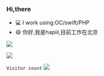 ### Hi,there
<!--
**CoderMikeHe/CoderMIkeHe** is a ✨ _special_ ✨ repository because its `README.md` (this file) appears on your GitHub profile.

Here are some ideas to get you started:

- 🔭 I’m currently working on ...
- 🌱 I’m currently learning ...
- 👯 I’m looking to collaborate on ...
- 🤔 I’m looking for help with ...
- 💬 Ask me about ...
- 📫 How to reach me: ...
- 😄 Pronouns: ...
- ⚡ Fun fact: ...
-->

- 💻 I work using:OC/swift/PHP
- 😄 你好,我是hapiii,目前工作在北京

![](https://github-readme-stats.vercel.app/api?username=hapiii)

<img src="https://github-readme-stats.vercel.app/api/top-langs/?username=hapiii&layout=compact" /> 
<p align="left">
   <code>Visitor count</code>
   <img src="https://profile-counter.glitch.me/hapiii/count.svg" />
</p>



